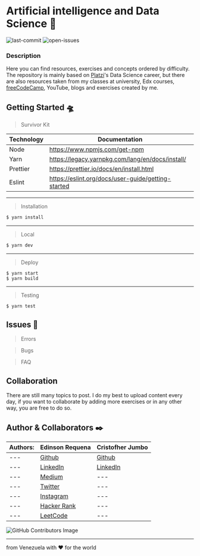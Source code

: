 # Artificial intelligence and Data Science  🚀

<!-- Status here and Version from https://shields.io/ -->
![last-commit](https://img.shields.io/github/last-commit/EdinsonRequena/articicial-inteligence-and-data-science)
![open-issues](https://img.shields.io/github/issues-raw/EdinsonRequena/articicial-inteligence-and-data-science)


### Description
Here you can find resources, exercises and concepts ordered by difficulty. The repository is mainly based on [Platzi](https://platzi.com/)'s Data Science career, but there are also resources taken from my classes at university, Edx courses, [freeCodeCamp](https://www.freecodecamp.org/), YouTube, blogs and exercises created by me.
## Getting Started 🛸
<!-- The following is an example, I need more information to fill this section -->
> Survivor Kit

| Technology | Documentation                                      |
| ---------- | -------------------------------------------------- |
| Node       | https://www.npmjs.com/get-npm                      |
| Yarn       | https://legacy.yarnpkg.com/lang/en/docs/install/   |
| Prettier   | https://prettier.io/docs/en/install.html           |
| Eslint     | https://eslint.org/docs/user-guide/getting-started |

---

> Installation

```sh
$ yarn install
```

---

> Local

```sh
$ yarn dev
```

---

> Deploy

```
$ yarn start
$ yarn build
```

---

> Testing

```sh
$ yarn test
```
## Issues 🐙
> Errors

> Bugs

> FAQ
## Collaboration
<!-- How people can collaborate, tell me more and I can help you -->
<!-- I recommend this post https://dev.to/doctolib/make-your-first-pull-request-to-an-open-source-project-1m57 -->
There are still many topics to post. I do my best to upload content every day, if you want to collaborate by adding more exercises or in any other way, you are free to do so.

## Author & Collaborators ✒️

| Authors: | **Edinson Requena** | **Cristofher Jumbo** |
| --- | --- | --- |
| --- | [Github](https://github.com/EdinsonRequena) | [Github](https://github.com/Tonnraus) |
| --- | [LinkedIn](https://www.linkedin.com/in/edinson-requena-9496a2178) | [LinkedIn](https://www.linkedin.com/in/cristofher-jumbo-jimenez/) |
| --- | [Medium](https://medium.com/@edinsonrequena) | --- |
| --- | [Twitter](https://twitter.com/requenaea) | --- |
| --- | [Instagram](https://instagram.com/edinsonrequena) | --- |
| --- | [Hacker Rank](https://www.hackerrank.com/) | --- |
| --- | [LeetCode](https://leetcode.com/edinsonrequena) | --- |

![GitHub Contributors Image](https://contrib.rocks/image?repo=EdinsonRequena/articicial-inteligence-and-data-science)


---
from Venezuela with ❤️ for the world